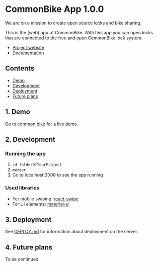 # CommonBike App 1.0.0

We are on a mission to create open source locks and bike sharing.

This is the (web) app of CommonBike. With this app you can open locks that are connected to the free and open CommonBike lock system.

- [Project website](http://common.bike)
- [Documentation](https://github.com/CommonBike/commonbike-documentation/wiki)

## Contents

- [Demo](#1-demo)
- [Development](#2-development)
- [Deployment](#3-deployment)
- [Future plans](#4-future-plans)

## 1. Demo

Go to [common.bike](https://app.common.bike) for a live demo.

## 2. Development

### Running the app

1. `cd folderOfYourProject`
2. `meteor`
3. Go to localhost:3000 to see the app running

### Used libraries

- For mobile swiping: [react-swipe](https://github.com/voronianski/react-swipe)
- For UI elements: [material-ui](http://www.material-ui.com/)

## 3. Deployment

See [DEPLOY.md](DEPLOY.md) for information about deployment on the server.

## 4. Future plans

To be continued.
